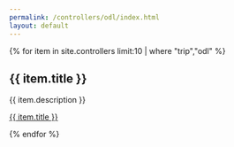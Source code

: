 ```yaml
---
permalink: /controllers/odl/index.html
layout: default
---
```

{% for item in site.controllers limit:10 | where "trip","odl" %}
 <h2>{{ item.title }}</h2>
 <p>{{ item.description }}</p>
 <p><a href="{{ item.url }}">{{ item.title }}</a></p>
{% endfor %}
